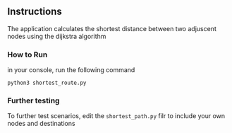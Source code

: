 ## Instructions

The application calculates the shortest distance between two adjuscent nodes using the dijkstra algorithm

### How to Run

in your console, run the following command

```python3 shortest_route.py```

### Further testing

To further test scenarios, edit the `shortest_path.py` filr to include your own nodes and destinations
